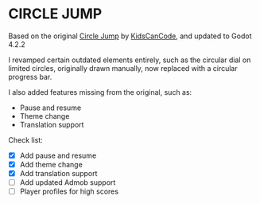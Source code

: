 # CIRCLE JUMP

Based on the original [Circle Jump](https://github.com/kidscancode/circle_jump) by [KidsCanCode](https://kidscancode.org/godot_recipes/3.x/games/circle_jump/index.html), and updated to Godot 4.2.2

 I revamped certain outdated elements entirely, such as the circular dial on limited circles, originally drawn manually, now replaced with a circular progress bar.

I also added features missing from the original, such as:

* Pause and resume
* Theme change
* Translation support

Check list:

- [x] Add pause and resume
- [x] Add theme change
- [x] Add translation support
- [ ] Add updated Admob support
- [ ] Player profiles for high scores
